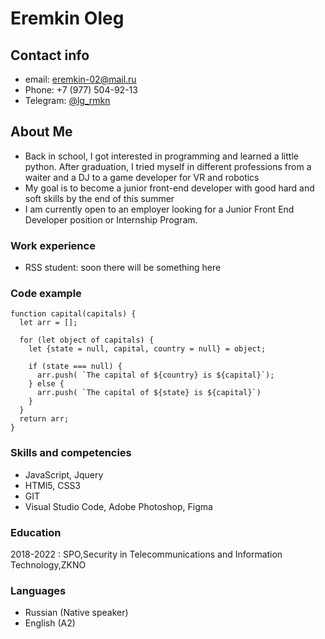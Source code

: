 # Eremkin Oleg

## Contact info

- email: eremkin-02@mail.ru
- Phone: +7 (977) 504-92-13
- Telegram: [@lg_rmkn](https://t.me/lg_rmkn)

## About Me

- Back in school, I got interested in programming and learned a little python. After graduation, I tried myself in different professions from a waiter and a DJ to a game developer for VR and robotics
- My goal is to become a junior front-end developer with good hard and soft skills by the end of this summer
- I am currently open to an employer looking for a Junior Front End Developer position or Internship Program.

### Work experience

- RSS student: soon there will be something here

### Code example

```
function capital(capitals) {
  let arr = [];

  for (let object of capitals) {
    let {state = null, capital, country = null} = object;

    if (state === null) {
      arr.push( `The capital of ${country} is ${capital}`);
    } else {
      arr.push( `The capital of ${state} is ${capital}`)
    }
  }
  return arr;
}

```

### Skills and competencies

- JavaScript, Jquery
- HTMl5, CSS3
- GIT
- Visual Studio Code, Adobe Photoshop, Figma

### Education

2018-2022
:
SPO,Security in Telecommunications and Information Technology,ZKNO

### Languages

- Russian (Native speaker)
- English (A2)
